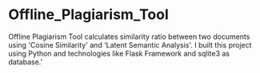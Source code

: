 # Offline_Plagiarism_Tool
Offline Plagiarism Tool calculates similarity ratio between two documents using 'Cosine Similarity' and 'Latent Semantic Analysis'. I built this project using Python and technologies like Flask Framework and sqlite3 as database.'
